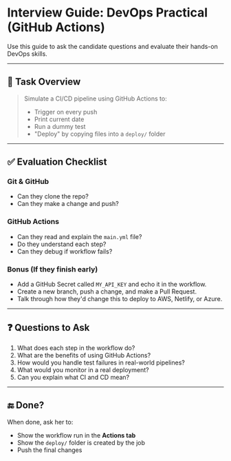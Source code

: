 # Interview Guide: DevOps Practical (GitHub Actions)

Use this guide to ask the candidate questions and evaluate their hands-on DevOps skills.

---

## 📌 Task Overview

> Simulate a CI/CD pipeline using GitHub Actions to:
> - Trigger on every push
> - Print current date
> - Run a dummy test
> - "Deploy" by copying files into a `deploy/` folder

---

## ✅ Evaluation Checklist

### Git & GitHub
- Can they clone the repo?
- Can they make a change and push?

### GitHub Actions
- Can they read and explain the `main.yml` file?
- Do they understand each step?
- Can they debug if workflow fails?

### Bonus (If they finish early)
- Add a GitHub Secret called `MY_API_KEY` and echo it in the workflow.
- Create a new branch, push a change, and make a Pull Request.
- Talk through how they'd change this to deploy to AWS, Netlify, or Azure.

---

## ❓ Questions to Ask

1. What does each step in the workflow do?
2. What are the benefits of using GitHub Actions?
3. How would you handle test failures in real-world pipelines?
4. What would you monitor in a real deployment?
5. Can you explain what CI and CD mean?

---

## 🔚 Done?

When done, ask her to:
- Show the workflow run in the **Actions tab**
- Show the `deploy/` folder is created by the job
- Push the final changes

